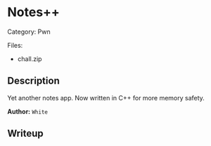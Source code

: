 # Notes++

Category: Pwn

Files:
- chall.zip

## Description

Yet another notes app. Now written in C++ for more memory safety.

**Author:** `White`

## Writeup